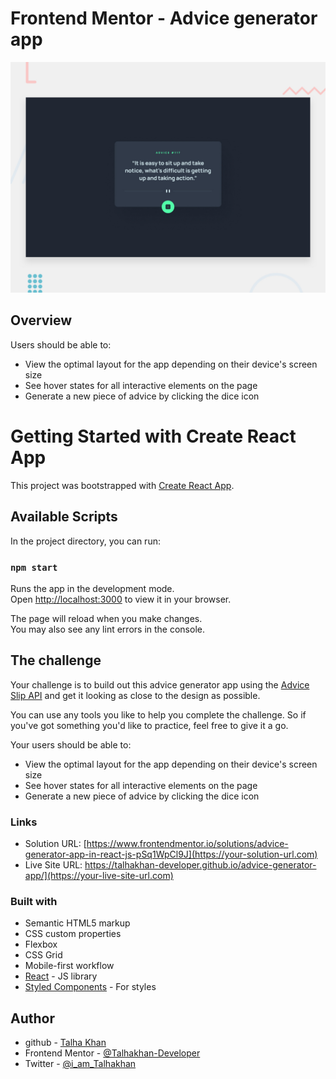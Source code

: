 # Frontend Mentor - Advice generator app

![Design preview for the Advice generator app coding challenge](./design/desktop-preview.jpg)

## Overview

Users should be able to:

- View the optimal layout for the app depending on their device's screen size
- See hover states for all interactive elements on the page
- Generate a new piece of advice by clicking the dice icon

# Getting Started with Create React App

This project was bootstrapped with [Create React App](https://github.com/facebook/create-react-app).

## Available Scripts

In the project directory, you can run:

### `npm start`

Runs the app in the development mode.\
Open [http://localhost:3000](http://localhost:3000) to view it in your browser.

The page will reload when you make changes.\
You may also see any lint errors in the console.


## The challenge

Your challenge is to build out this advice generator app using the [Advice Slip API](https://api.adviceslip.com) and get it looking as close to the design as possible.

You can use any tools you like to help you complete the challenge. So if you've got something you'd like to practice, feel free to give it a go.

Your users should be able to:

- View the optimal layout for the app depending on their device's screen size
- See hover states for all interactive elements on the page
- Generate a new piece of advice by clicking the dice icon

### Links

- Solution URL: [https://www.frontendmentor.io/solutions/advice-generator-app-in-react-js-pSq1WpCl9J](https://your-solution-url.com)
- Live Site URL: https://talhakhan-developer.github.io/advice-generator-app/](https://your-live-site-url.com)

### Built with

- Semantic HTML5 markup
- CSS custom properties
- Flexbox
- CSS Grid
- Mobile-first workflow
- [React](https://reactjs.org/) - JS library
- [Styled Components](https://styled-components.com/) - For styles

## Author

- github - [Talha Khan](https://github.com/Talhakhan-Developer)
- Frontend Mentor - [@Talhakhan-Developer](https://www.frontendmentor.io/profile/Talhakhan-Developer)
- Twitter - [@i_am_Talhakhan](https://twitter.com/i_am_Talhakhan)
